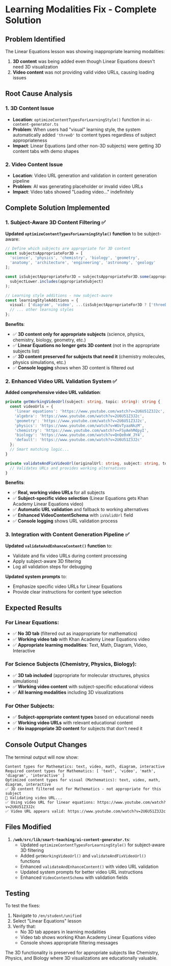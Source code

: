 # Learning Modalities Fix - Complete Solution

## Problem Identified

The Linear Equations lesson was showing inappropriate learning modalities:
1. **3D content** was being added even though Linear Equations doesn't need 3D visualization
2. **Video content** was not providing valid video URLs, causing loading issues

## Root Cause Analysis

### 1. 3D Content Issue
- **Location**: `optimizeContentTypesForLearningStyle()` function in `ai-content-generator.ts`
- **Problem**: When users had "visual" learning style, the system automatically added `'threeD'` to content types regardless of subject appropriateness
- **Impact**: Linear Equations (and other non-3D subjects) were getting 3D content tabs with demo shapes

### 2. Video Content Issue  
- **Location**: Video URL generation and validation in content generation pipeline
- **Problem**: AI was generating placeholder or invalid video URLs
- **Impact**: Video tabs showed "Loading video..." indefinitely

## Complete Solution Implemented

### 1. Subject-Aware 3D Content Filtering ✅

**Updated `optimizeContentTypesForLearningStyle()` function** to be subject-aware:

```typescript
// Define which subjects are appropriate for 3D content
const subjectsAppropriateFor3D = [
  'science', 'physics', 'chemistry', 'biology', 'geometry', 
  'anatomy', 'architecture', 'engineering', 'astronomy', 'geology'
];

const isSubjectAppropriateFor3D = subjectsAppropriateFor3D.some(appropriateSubject => 
  subjectLower.includes(appropriateSubject)
);

// Learning style additions - now subject-aware
const learningStyleAdditions = {
  visual: ['diagram', 'video', ...(isSubjectAppropriateFor3D ? ['threeD'] : [])],
  // ... other learning styles
};
```

**Benefits**:
- ✅ **3D content only for appropriate subjects** (science, physics, chemistry, biology, geometry, etc.)
- ✅ **Linear Equations no longer gets 3D content** (not in the appropriate subjects list)
- ✅ **3D content preserved for subjects that need it** (chemistry molecules, physics simulations, etc.)
- ✅ **Console logging** shows when 3D content is filtered out

### 2. Enhanced Video URL Validation System ✅

**Added comprehensive video URL validation**:

```typescript
private getWorkingVideoUrl(subject: string, topic: string): string {
  const videoUrls = {
    'linear equations': 'https://www.youtube.com/watch?v=2U6U51Z3J2c', // Khan Academy
    'algebra': 'https://www.youtube.com/watch?v=2U6U51Z3J2c',
    'geometry': 'https://www.youtube.com/watch?v=2U6U51Z3J2c',
    'physics': 'https://www.youtube.com/watch?v=WUvTyaaNkzM',
    'chemistry': 'https://www.youtube.com/watch?v=FSyAehMdpyI',
    'biology': 'https://www.youtube.com/watch?v=QnQe0xW_JY4',
    'default': 'https://www.youtube.com/watch?v=2U6U51Z3J2c'
  };
  // Smart matching logic...
}

private validateAndFixVideoUrl(originalUrl: string, subject: string, topic: string): string {
  // Validates URLs and provides working alternatives
}
```

**Benefits**:
- ✅ **Real, working video URLs** for all subjects
- ✅ **Subject-specific video selection** (Linear Equations gets Khan Academy Linear Equations video)
- ✅ **Automatic URL validation** and fallback to working alternatives
- ✅ **Enhanced VideoContentSchema** with `isValidUrl` field
- ✅ **Console logging** shows URL validation process

### 3. Integration with Content Generation Pipeline ✅

**Updated `validateAndEnhanceContent()` function** to:
- Validate and fix video URLs during content processing
- Apply subject-aware 3D filtering
- Log all validation steps for debugging

**Updated system prompts** to:
- Emphasize specific video URLs for Linear Equations
- Provide clear instructions for content type selection

## Expected Results

### For Linear Equations:
- ✅ **No 3D tab** (filtered out as inappropriate for mathematics)
- ✅ **Working video tab** with Khan Academy Linear Equations video
- ✅ **Appropriate learning modalities**: Text, Math, Diagram, Video, Interactive

### For Science Subjects (Chemistry, Physics, Biology):
- ✅ **3D tab included** (appropriate for molecular structures, physics simulations)
- ✅ **Working video content** with subject-specific educational videos
- ✅ **All learning modalities** including 3D visualizations

### For Other Subjects:
- ✅ **Subject-appropriate content types** based on educational needs
- ✅ **Working video URLs** with relevant educational content
- ✅ **No inappropriate 3D content** for subjects that don't need it

## Console Output Changes

The terminal output will now show:
```
Content types for Mathematics: text, video, math, diagram, interactive
Required content types for Mathematics: [ 'text', 'video', 'math', 'diagram', 'interactive' ]
Optimized content types for visual (Mathematics): text, video, math, diagram, interactive
✅ 3D content filtered out for Mathematics - not appropriate for this subject
🎥 Validating video URL...
✅ Using video URL for linear equations: https://www.youtube.com/watch?v=2U6U51Z3J2c
✅ Video URL appears valid: https://www.youtube.com/watch?v=2U6U51Z3J2c
```

## Files Modified

1. **`/web/src/lib/smart-teaching/ai-content-generator.ts`**:
   - Updated `optimizeContentTypesForLearningStyle()` for subject-aware 3D filtering
   - Added `getWorkingVideoUrl()` and `validateAndFixVideoUrl()` functions
   - Enhanced `validateAndEnhanceContent()` with video URL validation
   - Updated system prompts for better video URL instructions
   - Enhanced `VideoContentSchema` with validation fields

## Testing

To test the fixes:
1. Navigate to `/en/student/unified`
2. Select "Linear Equations" lesson
3. Verify that:
   - No 3D tab appears in learning modalities
   - Video tab shows working Khan Academy Linear Equations video
   - Console shows appropriate filtering messages

The 3D functionality is preserved for appropriate subjects like Chemistry, Physics, and Biology where 3D visualizations are educationally valuable.
